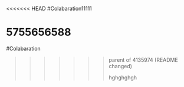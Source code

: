 <<<<<<< HEAD
#Colabaration11111

5755656588
=======
#Colabaration
>>>>>>> parent of 4135974 (README changed)
>>>>>>>
>>>>>>> hghghghgh
